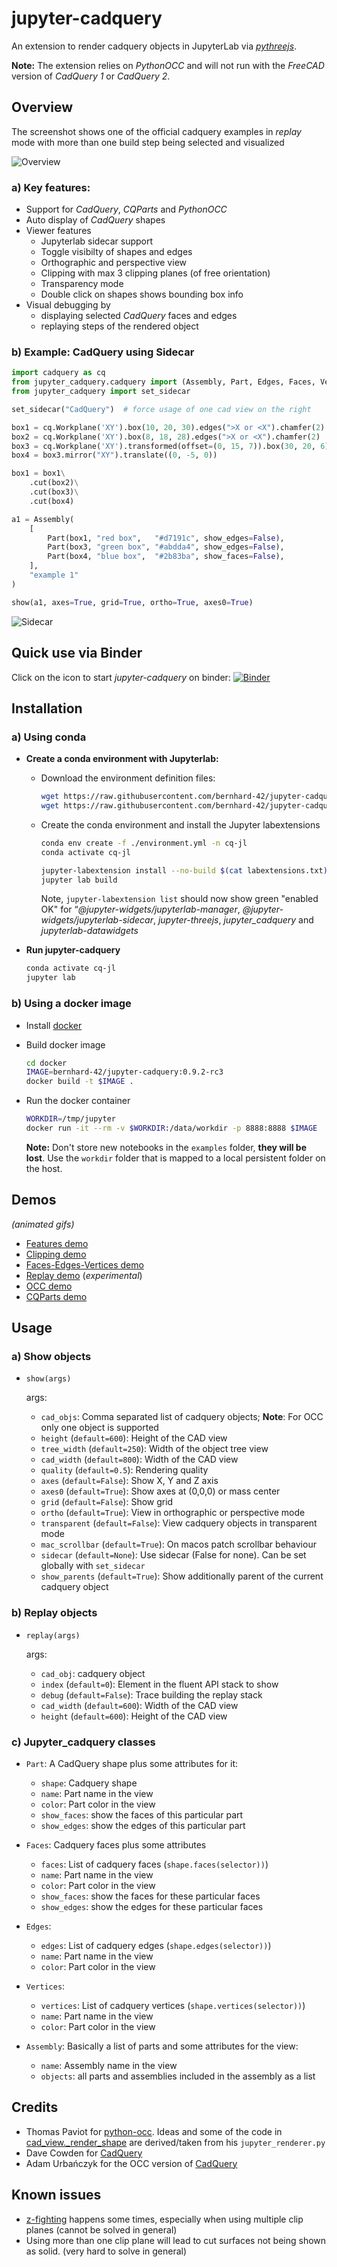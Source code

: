 # jupyter-cadquery

An extension to render cadquery objects in JupyterLab via *[pythreejs](https://pythreejs.readthedocs.io/en/stable/)*.

**Note:** The extension relies on *PythonOCC* and will not run with the *FreeCAD* version of *CadQuery 1* or *CadQuery 2*.

## Overview

The screenshot shows one of the official cadquery examples in *replay* mode with more than one build step being selected and visualized

![Overview](screenshots/0_intro.png)

### a) Key features:

- Support for *CadQuery*, *CQParts* and *PythonOCC*
- Auto display of *CadQuery* shapes
- Viewer features
    - Jupyterlab sidecar support
    - Toggle visibilty of shapes and edges
    - Orthographic and perspective view
    - Clipping with max 3 clipping planes (of free orientation)
    - Transparency mode
    - Double click on shapes shows bounding box info
- Visual debugging by
    - displaying selected *CadQuery* faces and edges
    - replaying steps of the rendered object


### b) Example: CadQuery using Sidecar

```python
import cadquery as cq
from jupyter_cadquery.cadquery import (Assembly, Part, Edges, Faces, Vertices, show)
from jupyter_cadquery import set_sidecar

set_sidecar("CadQuery")  # force usage of one cad view on the right

box1 = cq.Workplane('XY').box(10, 20, 30).edges(">X or <X").chamfer(2)
box2 = cq.Workplane('XY').box(8, 18, 28).edges(">X or <X").chamfer(2)
box3 = cq.Workplane('XY').transformed(offset=(0, 15, 7)).box(30, 20, 6).edges(">Z").fillet(3)
box4 = box3.mirror("XY").translate((0, -5, 0))

box1 = box1\
    .cut(box2)\
    .cut(box3)\
    .cut(box4)

a1 = Assembly(
    [
        Part(box1, "red box",   "#d7191c", show_edges=False),
        Part(box3, "green box", "#abdda4", show_edges=False),
        Part(box4, "blue box",  "#2b83ba", show_faces=False),
    ],
    "example 1"
)

show(a1, axes=True, grid=True, ortho=True, axes0=True)
```

![Sidecar](screenshots/sidecar.png)

## Quick use via Binder

Click on the icon to start *jupyter-cadquery* on binder:
[![Binder](https://mybinder.org/badge_logo.svg)](https://mybinder.org/v2/gh/bernhard-42/jupyter-cadquery/master?urlpath=lab&filepath=examples%2Fcadquery.ipynb)

## Installation

### a) Using conda

- **Create a conda environment with Jupyterlab:**

    - Download the environment definition files:

        ```bash
        wget https://raw.githubusercontent.com/bernhard-42/jupyter-cadquery/v0.9.2-rc3/environment.yml
        wget https://raw.githubusercontent.com/bernhard-42/jupyter-cadquery/v0.9.2-rc3/labextensions.txt
        ```

    - Create the conda environment and install the Jupyter labextensions

        ```bash
        conda env create -f ./environment.yml -n cq-jl
        conda activate cq-jl

        jupyter-labextension install --no-build $(cat labextensions.txt)
        jupyter lab build
        ```

        Note, `jupyter-labextension list` should now show green "enabled OK" for “*@jupyter-widgets/jupyterlab-manager*, *@jupyter-widgets/jupyterlab-sidecar*, *jupyter-threejs*, *jupyter_cadquery* and *jupyterlab-datawidgets*

- **Run jupyter-cadquery**

    ```bash
    conda activate cq-jl
    jupyter lab
    ```

### b) Using a docker image

- Install [docker](https://www.docker.com)

- Build docker image

    ```bash
    cd docker
    IMAGE=bernhard-42/jupyter-cadquery:0.9.2-rc3
    docker build -t $IMAGE .
    ```

- Run the docker container

    ```bash
    WORKDIR=/tmp/jupyter
    docker run -it --rm -v $WORKDIR:/data/workdir -p 8888:8888 $IMAGE
    ```

    **Note:** Don't store new notebooks in the `examples` folder, **they will be lost**. Use the `workdir` folder that is mapped to a local persistent folder on the host.

## Demos

*(animated gifs)*

- [Features demo](doc/features.md)
- [Clipping demo](doc/clipping.md)
- [Faces-Edges-Vertices demo](doc/faces-edges-vertices.md)
- [Replay demo](doc/replay.md) (*experimental*)
- [OCC demo](doc/occ.md)
- [CQParts demo](doc/cqparts.md)


## Usage

### a) Show objects

- `show(args)`

    args:

    - `cad_objs`: Comma separated list of cadquery objects; **Note**: For OCC only one object is supported
    - `height` (`default=600`): Height of the CAD view
    - `tree_width` (`default=250`): Width of the object tree view
    - `cad_width` (`default=800`): Width of the CAD view
    - `quality` (`default=0.5`): Rendering quality
    - `axes` (`default=False`): Show X, Y and Z axis
    - `axes0` (`default=True`): Show axes at (0,0,0) or mass center
    - `grid` (`default=False`): Show grid
    - `ortho` (`default=True`): View in orthographic or perspective mode
    - `transparent` (`default=False`): View cadquery objects in transparent mode
    - `mac_scrollbar` (`default=True`): On macos patch scrollbar behaviour
    - `sidecar` (`default=None`): Use sidecar (False for none). Can be set globally with `set_sidecar`
    - `show_parents` (`default=True`): Show additionally parent of the current cadquery object

### b) Replay objects

- `replay(args)`

    args:

    - `cad_obj`: cadquery object
    - `index` (`default=0`): Element in the fluent API stack to show
    - `debug` (`default=False`): Trace building the replay stack
    - `cad_width` (`default=600`): Width of the CAD view
    - `height` (`default=600`): Height of the CAD view

### c) Jupyter_cadquery classes

- `Part`: A CadQuery shape plus some attributes for it:
    - `shape`: Cadquery shape
    - `name`: Part name in the view
    - `color`: Part color in the view
    - `show_faces`: show the faces of this particular part
    - `show_edges`: show the edges of this particular part

- `Faces`: Cadquery faces plus some attributes
    - `faces`: List of cadquery faces (`shape.faces(selector))`)
    - `name`: Part name in the view
    - `color`: Part color in the view
    - `show_faces`: show the faces for these particular faces
    - `show_edges`: show the edges for these particular faces

- `Edges`:
    - `edges`: List of cadquery edges (`shape.edges(selector))`)
    - `name`: Part name in the view
    - `color`: Part color in the view

- `Vertices`:
    - `vertices`: List of cadquery vertices (`shape.vertices(selector))`)
    - `name`: Part name in the view
    - `color`: Part color in the view

- `Assembly`: Basically a list of parts and some attributes for the view:
    - `name`: Assembly name in the view
    - `objects`: all parts and assemblies included in the assembly as a list


## Credits

- Thomas Paviot for [python-occ](https://github.com/tpaviot/pythonocc-core). Ideas and some of the code in [cad_view._render_shape](jupyter_cadquery/cad_view.py) are derived/taken from his `jupyter_renderer.py`
- Dave Cowden for [CadQuery](https://github.com/dcowden/cadquery)
- Adam Urbańczyk for the OCC version of [CadQuery](https://github.com/CadQuery/cadquery/tree/master)

## Known issues

- [z-fighting](https://en.wikipedia.org/wiki/Z-fighting) happens some times, especially when using multiple clip planes (cannot be solved in general)
- Using more than one clip plane will lead to cut surfaces not being shown as solid. (very hard to solve in general)
